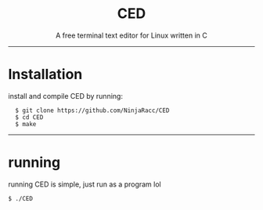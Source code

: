 <h1 align="center">CED</h1>
<p align="center">A free terminal text editor for Linux written in C</p>

-------------------
# Installation
<p>install and compile CED by running:</p>

```
  $ git clone https://github.com/NinjaRacc/CED
  $ cd CED
  $ make
```
-------------------

# running
running CED is simple, just run as a program lol
```
$ ./CED
```
